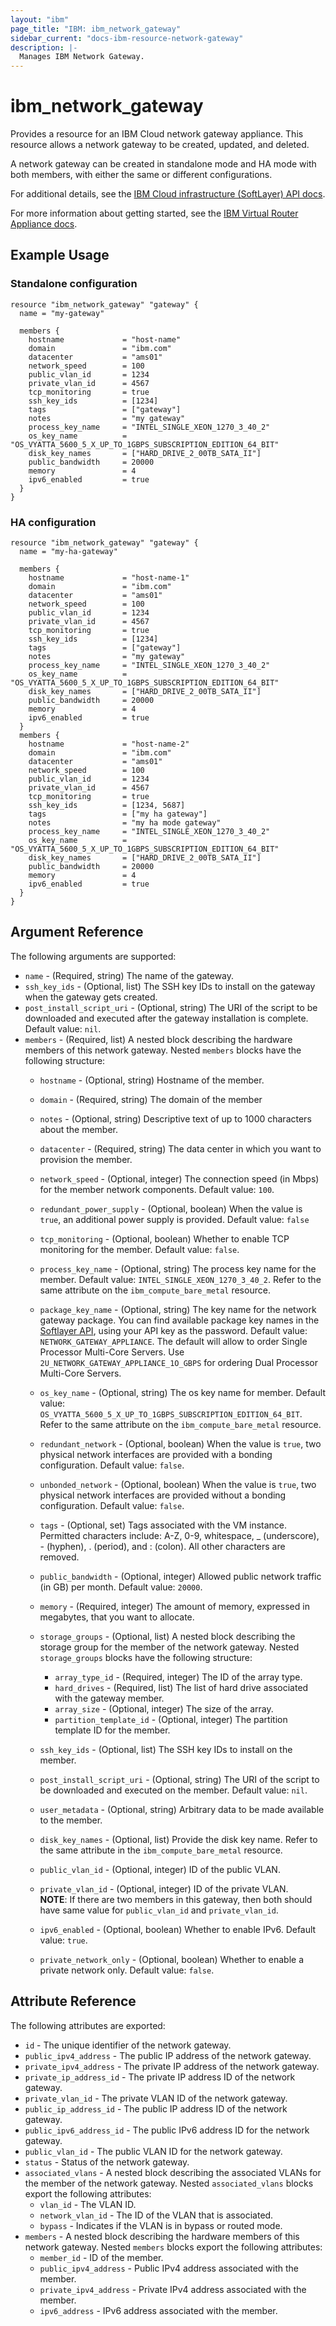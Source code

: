 ```yaml
---
layout: "ibm"
page_title: "IBM: ibm_network_gateway"
sidebar_current: "docs-ibm-resource-network-gateway"
description: |-
  Manages IBM Network Gateway.
---
```


# ibm\_network_gateway

Provides a resource for an IBM Cloud network gateway appliance. This resource allows a network gateway to be created, updated, and deleted.  

A network gateway can be created in standalone mode and HA mode with both members, with either the same or different configurations.

For additional details, see the [IBM Cloud infrastructure (SoftLayer) API docs](http://sldn.softlayer.com/reference/services/SoftLayer_Network_Gateway).

For more information about getting started, see the [IBM Virtual Router Appliance docs](https://console.bluemix.net/docs/infrastructure/virtual-router-appliance/getting-started.html#getting-started).

## Example Usage

### Standalone configuration

```hcl
resource "ibm_network_gateway" "gateway" {
  name = "my-gateway"

  members {
    hostname             = "host-name"
    domain               = "ibm.com"
    datacenter           = "ams01"
    network_speed        = 100
    public_vlan_id       = 1234
    private_vlan_id      = 4567
    tcp_monitoring       = true
    ssh_key_ids          = [1234]
    tags                 = ["gateway"]
    notes                = "my gateway"
    process_key_name     = "INTEL_SINGLE_XEON_1270_3_40_2"
    os_key_name          = "OS_VYATTA_5600_5_X_UP_TO_1GBPS_SUBSCRIPTION_EDITION_64_BIT"
    disk_key_names       = ["HARD_DRIVE_2_00TB_SATA_II"]
    public_bandwidth     = 20000
    memory               = 4
    ipv6_enabled         = true
  }
}

```
### HA configuration

```hcl
resource "ibm_network_gateway" "gateway" {
  name = "my-ha-gateway"

  members {
    hostname             = "host-name-1"
    domain               = "ibm.com"
    datacenter           = "ams01"
    network_speed        = 100
    public_vlan_id       = 1234
    private_vlan_id      = 4567
    tcp_monitoring       = true
    ssh_key_ids          = [1234]
    tags                 = ["gateway"]
    notes                = "my gateway"
    process_key_name     = "INTEL_SINGLE_XEON_1270_3_40_2"
    os_key_name          = "OS_VYATTA_5600_5_X_UP_TO_1GBPS_SUBSCRIPTION_EDITION_64_BIT"
    disk_key_names       = ["HARD_DRIVE_2_00TB_SATA_II"]
    public_bandwidth     = 20000
    memory               = 4
    ipv6_enabled         = true
  }
  members {
    hostname             = "host-name-2"
    domain               = "ibm.com"
    datacenter           = "ams01"
    network_speed        = 100
    public_vlan_id       = 1234
    private_vlan_id      = 4567
    tcp_monitoring       = true
    ssh_key_ids          = [1234, 5687]
    tags                 = ["my ha gateway"]
    notes                = "my ha mode gateway"
    process_key_name     = "INTEL_SINGLE_XEON_1270_3_40_2"
    os_key_name          = "OS_VYATTA_5600_5_X_UP_TO_1GBPS_SUBSCRIPTION_EDITION_64_BIT"
    disk_key_names       = ["HARD_DRIVE_2_00TB_SATA_II"]
    public_bandwidth     = 20000
    memory               = 4
    ipv6_enabled         = true
  }
}
```


## Argument Reference

The following arguments are supported:

* `name` - (Required, string) The name of the gateway.
* `ssh_key_ids` - (Optional, list) The SSH key IDs to install on the gateway when the gateway gets created.
* `post_install_script_uri` - (Optional, string) The URI of the script to be downloaded and executed after the gateway installation is complete. Default value: `nil`. 
* `members` - (Required, list) A nested block describing the hardware members of this network gateway.
Nested `members` blocks have the following structure:
  * `hostname` - (Optional, string) Hostname of the member.
  * `domain` - (Required, string) The domain of the member
  * `notes` - (Optional, string) Descriptive text of up to 1000 characters about the member.
  * `datacenter` - (Required, string) The data center in which you want to provision the member.
  * `network_speed` - (Optional, integer) The connection speed (in Mbps) for the member network components. Default value: `100`.
  * `redundant_power_supply` - (Optional, boolean) When the value is `true`, an additional power supply is provided. Default value: `false`
  * `tcp_monitoring` - (Optional, boolean) Whether to enable TCP monitoring for the member. Default value: `false`.
  * `process_key_name` - (Optional, string) The process key name for the member. Default value:  `INTEL_SINGLE_XEON_1270_3_40_2`. Refer to the same attribute on the `ibm_compute_bare_metal` resource.
  * `package_key_name` - (Optional, string) The key name for the network gateway package. You can find available package key names in the [Softlayer API](https://api.softlayer.com/rest/v3/SoftLayer_Product_Package/getAllObjects?objectFilter={"type":{"keyName":{"operation":"BARE_METAL_GATEWAY"}}}), using your API key as the password. Default value: `NETWORK_GATEWAY_APPLIANCE`. The default will allow to order Single Processor Multi-Core Servers. Use `2U_NETWORK_GATEWAY_APPLIANCE_1O_GBPS` for ordering Dual Processor Multi-Core Servers.
  * `os_key_name` - (Optional, string) The os key name for member. Default value:  `OS_VYATTA_5600_5_X_UP_TO_1GBPS_SUBSCRIPTION_EDITION_64_BIT`. Refer to the same attribute on the `ibm_compute_bare_metal` resource.
  * `redundant_network` - (Optional, boolean) When the value is `true`, two physical network interfaces are provided with a bonding configuration. Default value: `false`. 
  * `unbonded_network` - (Optional, boolean) When the value is `true`, two physical network interfaces are provided without a bonding configuration. Default value: `false`. 

  * `tags` - (Optional, set) Tags associated with the VM instance. Permitted characters include: A-Z, 0-9, whitespace, _ (underscore), - (hyphen), . (period), and : (colon). All other characters are removed.
  * `public_bandwidth` - (Optional, integer) Allowed public network traffic (in GB) per month. Default value: `20000`.
  * `memory` - (Required, integer) The amount of memory, expressed in megabytes, that you want to allocate.
  * `storage_groups` - (Optional, list) A nested block describing the storage group for the member of the network gateway. Nested `storage_groups` blocks have the following structure:
      * `array_type_id` - (Required, integer) The ID of the array type.
      * `hard_drives` - (Required, list) The list of hard drive associated with the gateway member.
      * `array_size` - (Optional, integer) The size of the array.
      * `partition_template_id` - (Optional, integer) The partition template ID for the member.
  * `ssh_key_ids` - (Optional, list) The SSH key IDs to install on the member.
  * `post_install_script_uri` - (Optional, string) The URI of the script to be downloaded and executed on the member. Default value: `nil`.
  * `user_metadata` - (Optional, string) Arbitrary data to be made available to the member.
  * `disk_key_names` - (Optional, list) Provide the disk key name. Refer to the same attribute in the `ibm_compute_bare_metal` resource.
  * `public_vlan_id` - (Optional, integer) ID of the public VLAN.
  * `private_vlan_id` - (Optional, integer) ID of the private VLAN.  
    **NOTE**: If there are two members in this gateway, then both should have same value for `public_vlan_id` and `private_vlan_id`.
    
  * `ipv6_enabled` - (Optional, boolean) Whether to enable IPv6. Default value: `true`.
  * `private_network_only` - (Optional, boolean) Whether to enable a private network only. Default value: `false`.

## Attribute Reference

The following attributes are exported:

* `id` - The unique identifier of the network gateway.
* `public_ipv4_address` - The public IP address of the network gateway.
* `private_ipv4_address` - The private IP address of the network gateway.
* `private_ip_address_id` - The private IP address ID of the network gateway.
* `private_vlan_id` - The private VLAN ID of the network gateway.
* `public_ip_address_id` - The public IP address ID of the network gateway.
* `public_ipv6_address_id` - The public IPv6 address ID for the network gateway.
* `public_vlan_id` - The public VLAN ID for the network gateway.
* `status` - Status of the network gateway.
* `associated_vlans` - A nested block describing the associated VLANs for the member of the network gateway. Nested `associated_vlans` blocks export the following attributes:
  * `vlan_id` - The VLAN ID.
  * `network_vlan_id` - The ID of the VLAN that is associated.
  * `bypass` -  Indicates if the VLAN is in bypass or routed mode.
* `members` - A nested block describing the hardware members of this network gateway.
Nested `members` blocks export the following attributes:
  * `member_id` -  ID of the member.
  * `public_ipv4_address` - Public IPv4 address associated with the member.
  * `private_ipv4_address` - Private IPv4 address associated with the member.
  * `ipv6_address` -  IPv6 address associated with the member.
